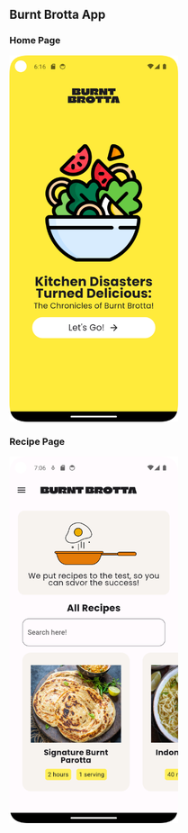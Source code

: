 ## Burnt Brotta App

### Home Page
<img src="home.png" width=300></img>

### Recipe Page
<img src="recipepage.png" width=300></img>
